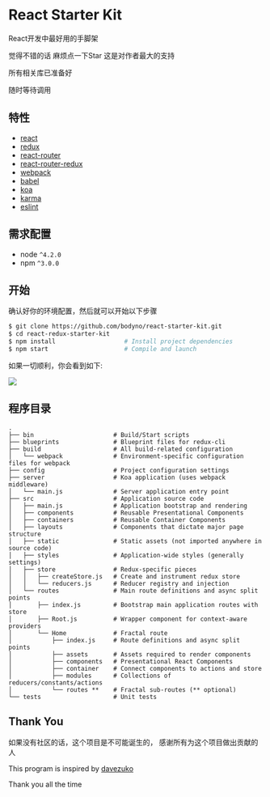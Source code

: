 # React Starter Kit

React开发中最好用的手脚架

觉得不错的话 麻烦点一下Star 这是对作者最大的支持

所有相关库已准备好

随时等待调用

## 特性
* [react](https://github.com/facebook/react)
* [redux](https://github.com/rackt/redux)
* [react-router](https://github.com/rackt/react-router)
* [react-router-redux](https://github.com/rackt/react-router-redux)
* [webpack](https://github.com/webpack/webpack)
* [babel](https://github.com/babel/babel)
* [koa](https://github.com/koajs/koa)
* [karma](https://github.com/karma-runner/karma)
* [eslint](http://eslint.org)

## 需求配置
* node `^4.2.0`
* npm `^3.0.0`

## 开始

确认好你的环境配置，然后就可以开始以下步骤

```bash
$ git clone https://github.com/bodyno/react-starter-kit.git
$ cd react-redux-starter-kit
$ npm install                   # Install project dependencies
$ npm start                     # Compile and launch
```

如果一切顺利，你会看到如下:

<img src="http://i.imgur.com/zR7VRG6.png?2" />

## 程序目录

```
.
├── bin                      # Build/Start scripts
├── blueprints               # Blueprint files for redux-cli
├── build                    # All build-related configuration
│   └── webpack              # Environment-specific configuration files for webpack
├── config                   # Project configuration settings
├── server                   # Koa application (uses webpack middleware)
│   └── main.js              # Server application entry point
├── src                      # Application source code
│   ├── main.js              # Application bootstrap and rendering
│   ├── components           # Reusable Presentational Components
│   ├── containers           # Reusable Container Components
│   ├── layouts              # Components that dictate major page structure
│   ├── static               # Static assets (not imported anywhere in source code)
│   ├── styles               # Application-wide styles (generally settings)
│   ├── store                # Redux-specific pieces
│   │   ├── createStore.js   # Create and instrument redux store
│   │   └── reducers.js      # Reducer registry and injection
│   └── routes               # Main route definitions and async split points
│       ├── index.js         # Bootstrap main application routes with store
│       ├── Root.js          # Wrapper component for context-aware providers
│       └── Home             # Fractal route
│           ├── index.js     # Route definitions and async split points
│           ├── assets       # Assets required to render components
│           ├── components   # Presentational React Components
│           ├── container    # Connect components to actions and store
│           ├── modules      # Collections of reducers/constants/actions
│           └── routes **    # Fractal sub-routes (** optional)
└── tests                    # Unit tests
```

## Thank You

如果没有社区的话，这个项目是不可能诞生的， 感谢所有为这个项目做出贡献的人

This program is inspired by [davezuko](https://github.com/davezuko/react-redux-starter-kit)

Thank you all the time
